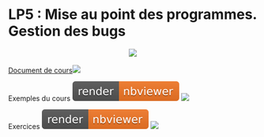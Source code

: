 # **LP5 : Mise au point des programmes. Gestion des bugs**

<center><img src="https://files.realpython.com/media/PEP-8-Tutorial-Python-Code-Formatting-Guide_Watermarked.9103cf7be328.jpg" width="75%"></center>

<a href="https://sasl56-my.sharepoint.com/:w:/g/personal/mickael_kerviche_sa-sl_fr/EWcMVv0k1YFJtkwx_k2LTakBswocXN0YwuTBGfiLaioiCw?e=XC1rqb" target="_blank">Document de cours<img src="https://c1-word-view-15.cdn.office.net/wv/resources/1033/FavIcon_Word.ico"></a>

Exemples du cours
<a href="https://nbviewer.jupyter.org/urls/mickaelsasl.github.io/LP/LP5/Exemples%20du%20cours_test.ipynb" target="_blank"><img src="/images/nbviewer_badge.svg"></a>
<a href="https://mybinder.org/v2/gh/mickaelSASL/mickaelSASL.github.io/HEAD?filepath=T/LP/LP5/Exemples%20du%20cours_test.ipynb" target="_blank"><img src="https://mybinder.org/badge_logo.svg"></a>

Exercices
<a href="https://nbviewer.jupyter.org/urls/mickaelsasl.github.io/LP/LP5/Exercices.ipynb" target="_blank"><img src="/images/nbviewer_badge.svg"></a>
<a href="https://mybinder.org/v2/gh/mickaelSASL/mickaelSASL.github.io/HEAD?filepath=T/LP/LP5/Exercices.ipynb" target="_blank"><img src="https://mybinder.org/badge_logo.svg"></a>
